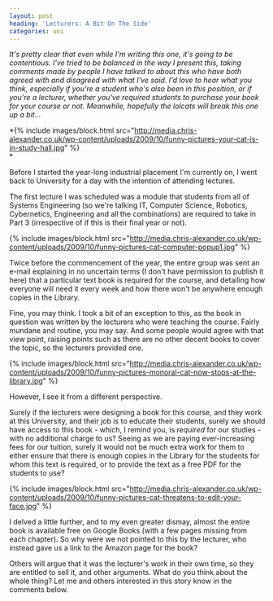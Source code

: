 ```yaml
---
layout: post
heading: 'Lecturers: A Bit On The Side'
categories: uni
---
```


*It's pretty clear that even while I'm writing this one, it's going to be contentious. I've tried to be balanced in the way I present this, taking comments made by people I have talked to about this who have both agreed with and disagreed with what I've said. I'd love to hear what you think, especially if you're a student who's also been in this position, or if you're a lecturer, whether you've required students to purchase your book for your course or not. Meanwhile, hopefully the lolcats will break this one up a bit...*

*{% include images/block.html src="http://media.chris-alexander.co.uk/wp-content/uploads/2009/10/funny-pictures-your-cat-is-in-study-hall.jpg" %}<br> *

Before I started the year-long industrial placement I'm currently on, I went back to University for a day with the intention of attending lectures.

The first lecture I was scheduled was a module that students from all of Systems Engineering (so we're talking IT, Computer Science, Robotics, Cybernetics, Engineering and all the combinations) are required to take in Part 3 (irrespective of if this is their final year or not). 

{% include images/block.html src="http://media.chris-alexander.co.uk/wp-content/uploads/2009/10/funny-pictures-cat-computer-popup1.jpg" %}

Twice before the commencement of the year, the entire group was sent an e-mail explaining in no uncertain terms (I don't have permission to publish it here) that a particular text book is required for the course, and detailing how everyone will need it every week and how there won't be anywhere enough copies in the Library.

Fine, you may think. I took a bit of an exception to this, as the book in question was written by the lecturers who were teaching the course. Fairly mundane and routine, you may say. And some people would agree with that view point, raising points such as there are no other decent books to cover the topic, so the lecturers provided one.

{% include images/block.html src="http://media.chris-alexander.co.uk/wp-content/uploads/2009/10/funny-pictures-monoral-cat-now-stops-at-the-library.jpg" %}

However, I see it from a different perspective.

Surely if the lecturers were designing a book for this course, and they work at this University, and their job is to educate their students, surely we should have access to this book - which, I remind you, is *required* for our studies - with no additional charge to us? Seeing as we are paying ever-increasing fees for our tuition, surely it would not be much extra work for them to either ensure that there is enough copies in the Library for the students for whom this text is required, or to provide the text as a free PDF for the students to use?

{% include images/block.html src="http://media.chris-alexander.co.uk/wp-content/uploads/2009/10/funny-pictures-cat-threatens-to-edit-your-face.jpg" %}

I delved a little further, and to my even greater dismay, almost the entire book is available free on Google Books (with a few pages missing from each chapter). So why were we not pointed to this by the lecturer, who instead gave us a link to the Amazon page for the book?

Others will argue that it was the lecturer's work in their own time, so they are entitled to sell it, and other arguments. What do you think about the whole thing? Let me and others interested in this story know in the comments below.